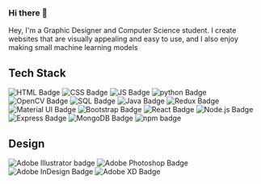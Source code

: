 ### Hi there 👋 
Hey, I'm a Graphic Designer and Computer Science student. I create websites that are visually appealing and easy to use, and I also enjoy making small machine learning models

<div id="badges">
  <h2>Tech Stack</h2>
  <img src="https://img.shields.io/badge/HTML-orange?style=for-the-badge&logo=html5&logoColor=white" alt="HTML Badge"/>
  <img src="https://img.shields.io/badge/CSS-blue?style=for-the-badge&logo=css3&logoColor=white" alt="CSS Badge"/>
  <img src ="https://camo.githubusercontent.com/aeddc848275a1ffce386dc81c04541654ca07b2c43bbb8ad251085c962672aea/68747470733a2f2f696d672e736869656c64732e696f2f62616467652f6a6176617363726970742d2532333332333333302e7376673f7374796c653d666f722d7468652d6261646765266c6f676f3d6a617661736372697074266c6f676f436f6c6f723d253233463744463145" alt = "JS Badge">
  <img src="https://img.shields.io/badge/Python-blue?style=for-the-badge&logo=python&logoColor=white" alt = "python Badge">
  <img src="https://img.shields.io/badge/OpenCV-5C3EE8?style=for-the-badge&logo=opencv&logoColor=white" alt="OpenCV Badge">
  <img src="https://img.shields.io/badge/MySQL-0072C6?style=for-the-badge&logo=mysql&logoColor=white" alt = "SQL Badge">
  <img src="https://img.shields.io/badge/java-%23ED8B00.svg?style=for-the-badge&logo=java&logoColor=white" alt = "Java Badge">
  <img src="https://camo.githubusercontent.com/9a7c7ebbabb2096c0ad0cac6f64bc9fe93f4954a3ae3f51d6f3e076ba462aab1/68747470733a2f2f696d672e736869656c64732e696f2f62616467652f72656475782d2532333539336438382e7376673f7374796c653d666f722d7468652d6261646765266c6f676f3d7265647578266c6f676f436f6c6f723d7768697465" alt="Redux Badge"/>
  <img src="https://img.shields.io/badge/Material_UI-blue?style=for-the-badge&logo=material-ui&logoColor=white" alt="Material UI Badge"/>
  <img src="https://img.shields.io/badge/Bootstrap-purple?style=for-the-badge&logo=bootstrap&logoColor=white" alt="Bootstrap Badge"/>
   <img src="https://img.shields.io/badge/react-%2320232a.svg?style=for-the-badge&logo=react&logoColor=%2361DAFB" alt="React Badge"/>
  <img src="https://img.shields.io/badge/Node.js-339933?style=for-the-badge&logo=node.js&logoColor=white" alt="Node.js Badge"/>
  <img src="https://img.shields.io/badge/Express-black?style=for-the-badge&logo=express&logoColor=white" alt="Express Badge"/>
  <img src="https://img.shields.io/badge/MongoDB-darkgreen?style=for-the-badge&logo=mongodb&logoColor=white" alt="MongoDB Badge"/>
  <img src = "https://camo.githubusercontent.com/b47580b7e8e0b4ce9bb718070140318f72d316a0c88e0dd53a5ac4b0bdfc755e/68747470733a2f2f696d672e736869656c64732e696f2f62616467652f4e504d2d2532333030303030302e7376673f7374796c653d666f722d7468652d6261646765266c6f676f3d6e706d266c6f676f436f6c6f723d7768697465" alt="npm badge">
</div>

<div class ="badge">
  <h2>Design</h2>
  <img src="https://img.shields.io/badge/Adobe%20Illustrator-FF9A00?style=for-the-badge&logo=Adobe%20Illustrator&logoColor=white" alt="Adobe Illustrator badge">
<img src="https://img.shields.io/badge/Adobe%20Photoshop-31A8FF?style=for-the-badge&logo=Adobe%20Photoshop&logoColor=white" alt="Adobe Photoshop Badge"/>
<img src="https://img.shields.io/badge/Adobe%20InDesign-EE3D8F?style=for-the-badge&logo=Adobe%20InDesign&logoColor=white" alt="Adobe InDesign Badge"/>
<img src="https://img.shields.io/badge/Adobe%20XD-FF26BE?style=for-the-badge&logo=Adobe%20XD&logoColor=white" alt="Adobe XD Badge"/>
</div>

<!--
**3simransharma/3simransharma** is a ✨ _special_ ✨ repository because its `README.md` (this file) appears on your GitHub profile.

Here are some ideas to get you started:

- 🔭 I’m currently working on ...
- 🌱 I’m currently learning ...
- 👯 I’m looking to collaborate on ...
- 🤔 I’m looking for help with ...
- 💬 Ask me about ...
- 📫 How to reach me: ...
- 😄 Pronouns: ...
- ⚡ Fun fact: ...
-->
